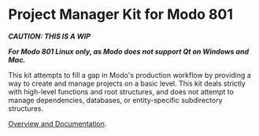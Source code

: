 Project Manager Kit for Modo 801
==============

***CAUTION: THIS IS A WIP***


***For Modo 801 Linux only, as Modo does not support Qt on Windows and Mac.***


This kit attempts to fill a gap in Modo's production workflow by providing a way to create and manage projects on a basic level. This kit deals strictly with high-level functions and root structures, and does not attempt to manage dependencies, databases, or entity-specific subdirectory structures.

[Overview and Documentation](https://github.com/tcrowson/ProjectManager/wiki).


